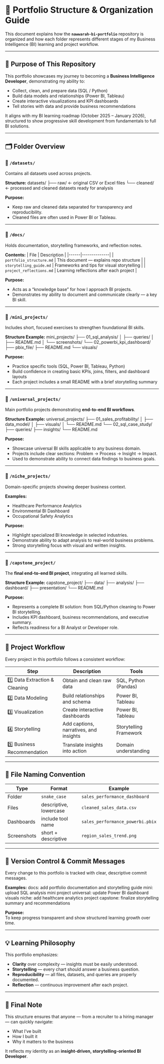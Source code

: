 # 🧱 Portfolio Structure & Organization Guide

This document explains how the **`nawwarah-bi-portfolio`** repository is organized and how each folder represents different stages of my Business Intelligence (BI) learning and project workflow.

---

## 🎯 Purpose of This Repository

This portfolio showcases my journey to becoming a **Business Intelligence Developer**, demonstrating my ability to:
- Collect, clean, and prepare data (SQL / Python)
- Build data models and relationships (Power BI, Tableau)
- Create interactive visualizations and KPI dashboards
- Tell stories with data and provide business recommendations

It aligns with my BI learning roadmap (October 2025 – January 2026), structured to show progressive skill development from fundamentals to full BI solutions.

---

## 🗂 Folder Overview

### 📁 `/datasets/`
Contains all datasets used across projects.

**Structure:**
datasets/
├── raw/ ← original CSV or Excel files
└── cleaned/ ← processed and cleaned datasets ready for analysis

**Purpose:**
- Keep raw and cleaned data separated for transparency and reproducibility.
- Cleaned files are often used in Power BI or Tableau.

---

### 📁 `/docs/`
Holds documentation, storytelling frameworks, and reflection notes.

**Contents:**
| File | Description |
|------|--------------|
| `portfolio_structure.md` | This document — explains repo structure |
| `storytelling_guide.md` | Frameworks and tips for visual storytelling |
| `project_reflections.md` | Learning reflections after each project |

**Purpose:**
- Acts as a “knowledge base” for how I approach BI projects.
- Demonstrates my ability to document and communicate clearly — a key BI skill.

---

### 📁 `/mini_projects/`
Includes short, focused exercises to strengthen foundational BI skills.

**Structure Example:**
mini_projects/
├── 01_sql_analysis/
│ ├── queries/
│ ├── README.md
│ └── screenshots/
└── 02_powerbi_kpi_dashboard/
├── pbix_file/
├── README.md
└── visuals/

**Purpose:**
- Practice specific tools (SQL, Power BI, Tableau, Python)
- Build confidence in creating basic KPIs, joins, filters, and dashboard layouts
- Each project includes a small README with a brief storytelling summary

---

### 📁 `/universal_projects/`
Main portfolio projects demonstrating **end-to-end BI workflows**.

**Structure Example:**
universal_projects/
├── 01_sales_profitability/
│ ├── data_model/
│ ├── visuals/
│ └── README.md
└── 02_sql_case_study/
├── queries/
├── insights/
└── README.md

**Purpose:**
- Showcase universal BI skills applicable to any business domain.
- Projects include clear sections: Problem → Process → Insight → Impact.
- Used to demonstrate ability to connect data findings to business goals.

---

### 📁 `/niche_projects/`
Domain-specific projects showing deeper business context.

**Examples:**
- Healthcare Performance Analytics  
- Environmental BI Dashboard  
- Occupational Safety Analytics  

**Purpose:**
- Highlight specialized BI knowledge in selected industries.
- Demonstrate ability to adapt analysis to real-world business problems.
- Strong storytelling focus with visual and written insights.

---

### 📁 `/capstone_project/`
The **final end-to-end BI project**, integrating all learned skills.

**Structure Example:**
capstone_project/
├── data/
├── analysis/
├── dashboard/
├── presentation/
└── README.md

**Purpose:**
- Represents a complete BI solution: from SQL/Python cleaning to Power BI storytelling.
- Includes KPI dashboard, business recommendations, and executive summary.
- Reflects readiness for a BI Analyst or Developer role.

---

## 🧩 Project Workflow

Every project in this portfolio follows a consistent workflow:

| Step | Description | Tools |
|------|--------------|-------|
| 1️⃣ Data Extraction & Cleaning | Obtain and clean raw data | SQL, Python (Pandas) |
| 2️⃣ Data Modeling | Build relationships and schema | Power BI, Tableau |
| 3️⃣ Visualization | Create interactive dashboards | Power BI, Tableau |
| 4️⃣ Storytelling | Add captions, narratives, and insights | Storytelling Framework |
| 5️⃣ Business Recommendation | Translate insights into action | Domain understanding |

---

## 🧠 File Naming Convention
| Type | Format | Example |
|------|---------|----------|
| Folder | `snake_case` | `sales_performance_dashboard` |
| Files | descriptive, lowercase | `cleaned_sales_data.csv` |
| Dashboards | include tool name | `sales_performance_powerbi.pbix` |
| Screenshots | short + descriptive | `region_sales_trend.png` |

---

## 🧮 Version Control & Commit Messages
Every change to this portfolio is tracked with clear, descriptive commit messages.

**Examples:**
docs: add portfolio documentation and storytelling guide
mini: upload SQL analysis mini project
universal: update Power BI dashboard visuals
niche: add healthcare analytics project
capstone: finalize storytelling summary and recommendations

**Purpose:**  
To keep progress transparent and show structured learning growth over time.

---

## 💡 Learning Philosophy

This portfolio emphasizes:
- **Clarity** over complexity — insights must be easily understood.
- **Storytelling** — every chart should answer a business question.
- **Reproducibility** — all files, datasets, and queries are properly documented.
- **Reflection** — continuous improvement after each project.

---

## 🏁 Final Note

This structure ensures that anyone — from a recruiter to a hiring manager — can quickly navigate:
- What I’ve built  
- How I built it  
- Why it matters to the business  

It reflects my identity as an **insight-driven, storytelling-oriented BI Developer**.
